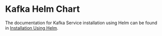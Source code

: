 # Kafka Helm Chart

The documentation for Kafka Service installation using Helm can be found in [Installation Using Helm](/docs/public/installation.md).